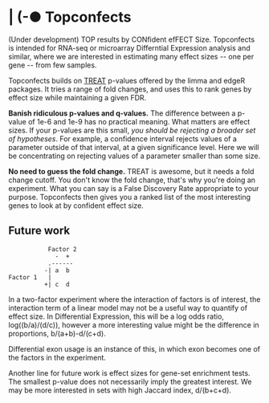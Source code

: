 # | (-● Topconfects 
(Under development) TOP results by CONfident efFECT Size. Topconfects is intended for RNA-seq or microarray Differntial Expression analysis and similar, where we are interested in estimating many effect sizes -- one per gene -- from few samples.

Topconfects builds on [TREAT](http://bioinformatics.oxfordjournals.org/content/25/6/765.long) p-values offered by the limma and edgeR packages. It tries a range of fold changes, and uses this to rank genes by effect size while maintaining a given FDR.

**Banish ridiculous p-values and q-values.** The difference between a p-value of 1e-6 and 1e-9 has no practical meaning. What matters are effect sizes. If your p-values are this small, *you should be rejecting a broader set of hypotheses*. For example, a confidence interval rejects values of a parameter outside of that interval, at a given significance level. Here we will be concentrating on rejecting values of a parameter smaller than some size.

**No need to guess the fold change.** TREAT is awesome, but it needs a fold change cutoff. You don't know the fold change, that's why you're doing an experiment. What you can say is a False Discovery Rate appropriate to your purpose. Topconfects then gives you a ranked list of the most interesting genes to look at by confident effect size.


## Future work

```
           Factor 2
             -  +
           .------  
          -| a  b
Factor 1   |
          +| c  d
```

In a two-factor experiment where the interaction of factors is of interest, the interaction term of a linear model may not be a useful way to quantify of effect size. In Differential Expression, this will be a log odds ratio, log((b/a)/(d/c)), however a more interesting value might be the difference in proportions, b/(a+b)-d/(c+d).

Differential exon usage is an instance of this, in which exon becomes one of the factors in the experiment.

Another line for future work is effect sizes for gene-set enrichment tests. The smallest p-value does not necessarily imply the greatest interest. We may be more interested in sets with high Jaccard index, d/(b+c+d).

